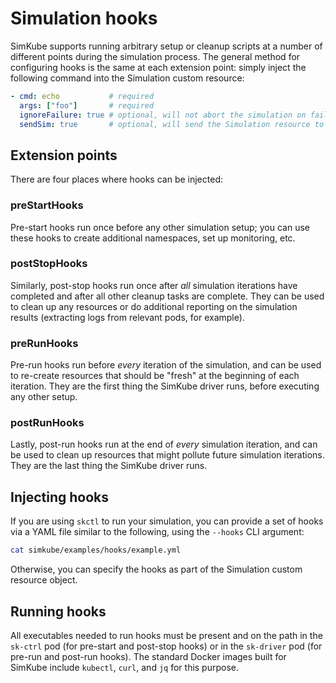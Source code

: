 <!--
project: SimKube
template: docs.html
-->

# Simulation hooks

SimKube supports running arbitrary setup or cleanup scripts at a number of different points during the simulation
process.  The general method for configuring hooks is the same at each extension point: simply inject the following
command into the Simulation custom resource:

```yaml
- cmd: echo           # required
  args: ["foo"]       # required
  ignoreFailure: true # optional, will not abort the simulation on failure
  sendSim: true       # optional, will send the Simulation resource to the hook as JSON over stdin
```

## Extension points

There are four places where hooks can be injected:

### preStartHooks

Pre-start hooks run once before any other simulation setup; you can use these hooks to create additional namespaces, set
up monitoring, etc.

### postStopHooks

Similarly, post-stop hooks run once after _all_ simulation iterations have completed and after all other cleanup tasks
are complete.  They can be used to clean up any resources or do additional reporting on the simulation results
(extracting logs from relevant pods, for example).

### preRunHooks

Pre-run hooks run before _every_ iteration of the simulation, and can be used to re-create resources that should be
"fresh" at the beginning of each iteration.  They are the first thing the SimKube driver runs, before executing any
other setup.

### postRunHooks

Lastly, post-run hooks run at the end of _every_ simulation iteration, and can be used to clean up resources that might
pollute future simulation iterations.  They are the last thing the SimKube driver runs.

## Injecting hooks

If you are using `skctl` to run your simulation, you can provide a set of hooks via a YAML file similar to the
following, using the `--hooks` CLI argument:

```bash exec="on" result="yaml"
cat simkube/examples/hooks/example.yml
```

Otherwise, you can specify the hooks as part of the Simulation custom resource object.

## Running hooks

All executables needed to run hooks must be present and on the path in the `sk-ctrl` pod (for pre-start and post-stop
hooks) or in the `sk-driver` pod (for pre-run and post-run hooks).  The standard Docker images built for SimKube include
`kubectl`, `curl`, and `jq` for this purpose.
